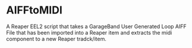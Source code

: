 # AIFFtoMIDI
A Reaper EEL2 script that takes a GarageBand User Generated Loop AIFF File that has been imported into a Reaper item and extracts the midi component to a new Reaper tradck/item.
